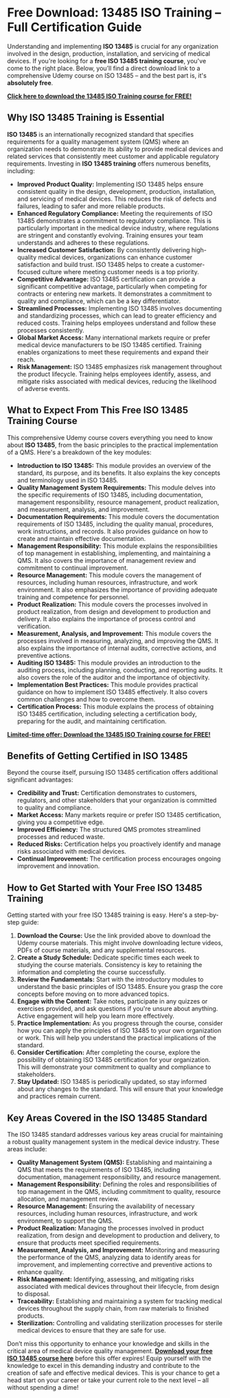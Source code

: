 # Free Download: 13485 ISO Training – Full Certification Guide

Understanding and implementing **ISO 13485** is crucial for any organization involved in the design, production, installation, and servicing of medical devices. If you're looking for a **free ISO 13485 training course**, you've come to the right place. Below, you’ll find a direct download link to a comprehensive Udemy course on ISO 13485 – and the best part is, it's **absolutely free**.

[**Click here to download the 13485 ISO Training course for FREE!**](https://udemywork.com/13485-iso-training)

## Why ISO 13485 Training is Essential

**ISO 13485** is an internationally recognized standard that specifies requirements for a quality management system (QMS) where an organization needs to demonstrate its ability to provide medical devices and related services that consistently meet customer and applicable regulatory requirements. Investing in **ISO 13485 training** offers numerous benefits, including:

*   **Improved Product Quality:** Implementing ISO 13485 helps ensure consistent quality in the design, development, production, installation, and servicing of medical devices. This reduces the risk of defects and failures, leading to safer and more reliable products.
*   **Enhanced Regulatory Compliance:** Meeting the requirements of ISO 13485 demonstrates a commitment to regulatory compliance. This is particularly important in the medical device industry, where regulations are stringent and constantly evolving. Training ensures your team understands and adheres to these regulations.
*   **Increased Customer Satisfaction:** By consistently delivering high-quality medical devices, organizations can enhance customer satisfaction and build trust. ISO 13485 helps to create a customer-focused culture where meeting customer needs is a top priority.
*   **Competitive Advantage:** ISO 13485 certification can provide a significant competitive advantage, particularly when competing for contracts or entering new markets. It demonstrates a commitment to quality and compliance, which can be a key differentiator.
*   **Streamlined Processes:** Implementing ISO 13485 involves documenting and standardizing processes, which can lead to greater efficiency and reduced costs. Training helps employees understand and follow these processes consistently.
*   **Global Market Access:** Many international markets require or prefer medical device manufacturers to be ISO 13485 certified. Training enables organizations to meet these requirements and expand their reach.
*   **Risk Management:** ISO 13485 emphasizes risk management throughout the product lifecycle. Training helps employees identify, assess, and mitigate risks associated with medical devices, reducing the likelihood of adverse events.

## What to Expect From This Free ISO 13485 Training Course

This comprehensive Udemy course covers everything you need to know about **ISO 13485**, from the basic principles to the practical implementation of a QMS. Here's a breakdown of the key modules:

*   **Introduction to ISO 13485:** This module provides an overview of the standard, its purpose, and its benefits. It also explains the key concepts and terminology used in ISO 13485.
*   **Quality Management System Requirements:** This module delves into the specific requirements of ISO 13485, including documentation, management responsibility, resource management, product realization, and measurement, analysis, and improvement.
*   **Documentation Requirements:** This module covers the documentation requirements of ISO 13485, including the quality manual, procedures, work instructions, and records. It also provides guidance on how to create and maintain effective documentation.
*   **Management Responsibility:** This module explains the responsibilities of top management in establishing, implementing, and maintaining a QMS. It also covers the importance of management review and commitment to continual improvement.
*   **Resource Management:** This module covers the management of resources, including human resources, infrastructure, and work environment. It also emphasizes the importance of providing adequate training and competence for personnel.
*   **Product Realization:** This module covers the processes involved in product realization, from design and development to production and delivery. It also explains the importance of process control and verification.
*   **Measurement, Analysis, and Improvement:** This module covers the processes involved in measuring, analyzing, and improving the QMS. It also explains the importance of internal audits, corrective actions, and preventive actions.
*   **Auditing ISO 13485:** This module provides an introduction to the auditing process, including planning, conducting, and reporting audits. It also covers the role of the auditor and the importance of objectivity.
*   **Implementation Best Practices:** This module provides practical guidance on how to implement ISO 13485 effectively. It also covers common challenges and how to overcome them.
*   **Certification Process:** This module explains the process of obtaining ISO 13485 certification, including selecting a certification body, preparing for the audit, and maintaining certification.

[**Limited-time offer: Download the 13485 ISO Training course for FREE!**](https://udemywork.com/13485-iso-training)

## Benefits of Getting Certified in ISO 13485

Beyond the course itself, pursuing ISO 13485 certification offers additional significant advantages:

*   **Credibility and Trust:** Certification demonstrates to customers, regulators, and other stakeholders that your organization is committed to quality and compliance.
*   **Market Access:** Many markets require or prefer ISO 13485 certification, giving you a competitive edge.
*   **Improved Efficiency:** The structured QMS promotes streamlined processes and reduced waste.
*   **Reduced Risks:** Certification helps you proactively identify and manage risks associated with medical devices.
*   **Continual Improvement:** The certification process encourages ongoing improvement and innovation.

## How to Get Started with Your Free ISO 13485 Training

Getting started with your free ISO 13485 training is easy. Here's a step-by-step guide:

1.  **Download the Course:** Use the link provided above to download the Udemy course materials. This might involve downloading lecture videos, PDFs of course materials, and any supplemental resources.
2.  **Create a Study Schedule:** Dedicate specific times each week to studying the course materials. Consistency is key to retaining the information and completing the course successfully.
3.  **Review the Fundamentals:** Start with the introductory modules to understand the basic principles of ISO 13485. Ensure you grasp the core concepts before moving on to more advanced topics.
4.  **Engage with the Content:** Take notes, participate in any quizzes or exercises provided, and ask questions if you're unsure about anything. Active engagement will help you learn more effectively.
5.  **Practice Implementation:** As you progress through the course, consider how you can apply the principles of ISO 13485 to your own organization or work. This will help you understand the practical implications of the standard.
6.  **Consider Certification:** After completing the course, explore the possibility of obtaining ISO 13485 certification for your organization. This will demonstrate your commitment to quality and compliance to stakeholders.
7.  **Stay Updated:** ISO 13485 is periodically updated, so stay informed about any changes to the standard. This will ensure that your knowledge and practices remain current.

## Key Areas Covered in the ISO 13485 Standard

The ISO 13485 standard addresses various key areas crucial for maintaining a robust quality management system in the medical device industry. These areas include:

*   **Quality Management System (QMS):** Establishing and maintaining a QMS that meets the requirements of ISO 13485, including documentation, management responsibility, and resource management.
*   **Management Responsibility:** Defining the roles and responsibilities of top management in the QMS, including commitment to quality, resource allocation, and management review.
*   **Resource Management:** Ensuring the availability of necessary resources, including human resources, infrastructure, and work environment, to support the QMS.
*   **Product Realization:** Managing the processes involved in product realization, from design and development to production and delivery, to ensure that products meet specified requirements.
*   **Measurement, Analysis, and Improvement:** Monitoring and measuring the performance of the QMS, analyzing data to identify areas for improvement, and implementing corrective and preventive actions to enhance quality.
*   **Risk Management:** Identifying, assessing, and mitigating risks associated with medical devices throughout their lifecycle, from design to disposal.
*   **Traceability:** Establishing and maintaining a system for tracking medical devices throughout the supply chain, from raw materials to finished products.
*   **Sterilization:** Controlling and validating sterilization processes for sterile medical devices to ensure that they are safe for use.

Don’t miss this opportunity to enhance your knowledge and skills in the critical area of medical device quality management. **[Download your free ISO 13485 course here](https://udemywork.com/13485-iso-training)** before this offer expires! Equip yourself with the knowledge to excel in this demanding industry and contribute to the creation of safe and effective medical devices. This is your chance to get a head start on your career or take your current role to the next level – all without spending a dime!

